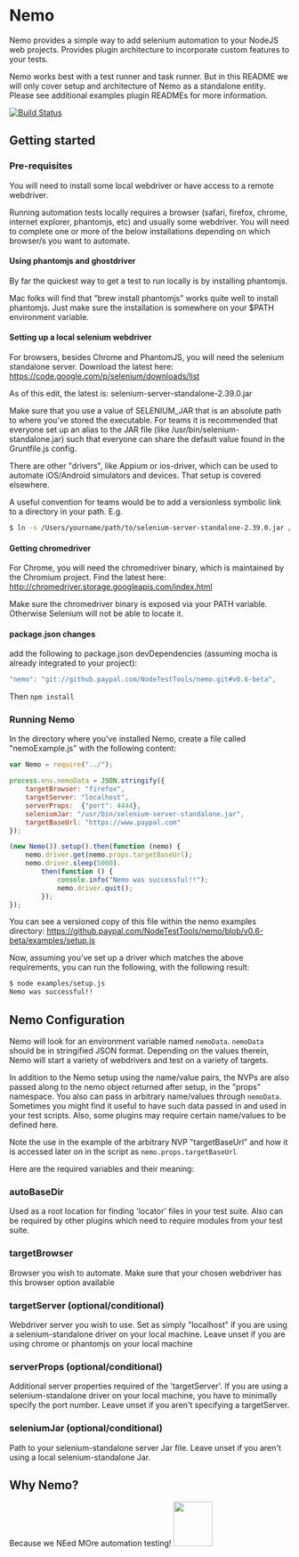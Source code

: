 # Nemo

Nemo provides a simple way to add selenium automation to your NodeJS web projects. Provides plugin architecture to
incorporate custom features to your tests.

Nemo works best with a test runner and task runner. But in this README we will only cover setup and architecture of Nemo
as a standalone entity. Please see additional examples plugin READMEs for more information.

[![Build Status](https://magnum.travis-ci.com/paypal/nemo.svg?token=wkfLgEAgy8eZBxUbnTsB&branch=master)](https://magnum.travis-ci.com/paypal/nemo)

## Getting started

### Pre-requisites

You will need to install some local webdriver or have access to a remote webdriver.

Running automation tests locally requires a browser (safari, firefox, chrome, internet explorer, phantomjs, etc) and usually some webdriver. You will need to complete one or more of the below installations depending on which browser/s you want to automate.

#### Using phantomjs and ghostdriver

By far the quickest way to get a test to run locally is by installing phantomjs.

Mac folks will find that "brew install phantomjs" works quite well to install phantomjs. Just make sure the installation is somewhere on your $PATH environment variable.

#### Setting up a local selenium webdriver

For browsers, besides Chrome and PhantomJS, you will need the selenium standalone server. Download the latest here:
https://code.google.com/p/selenium/downloads/list

As of this edit, the latest is: selenium-server-standalone-2.39.0.jar

Make sure that you use a value of SELENIUM_JAR that is an absolute path to where you've stored the executable. For teams it is recommended that everyone set up an alias to the JAR file (like /usr/bin/selenium-standalone.jar) such that everyone can share the default value found in the Gruntfile.js config.

There are other "drivers", like Appium or ios-driver, which can be used to automate iOS/Android simulators and devices. That setup is covered elsewhere.

A useful convention for teams would be to add a versionless symbolic link to a directory in your path. E.g.

```bash
$ ln -s /Users/yourname/path/to/selenium-server-standalone-2.39.0.jar /usr/bin/selenium-server-standalone.jar
```

#### Getting chromedriver
For Chrome, you will need the chromedriver binary, which is maintained by the Chromium project. Find the latest here:
http://chromedriver.storage.googleapis.com/index.html

Make sure the chromedriver binary is exposed via your PATH variable. Otherwise Selenium will not be able to locate it.


#### package.json changes

add the following to package.json devDependencies (assuming mocha is already integrated to your project):

```javascript
"nemo": "git://github.paypal.com/NodeTestTools/nemo.git#v0.6-beta",
```

Then `npm install`

### Running Nemo

In the directory where you've installed Nemo, create a file called "nemoExample.js" with the following content:

```javascript
var Nemo = require("../");

process.env.nemoData = JSON.stringify({
	targetBrowser: "firefox",
	targetServer: "localhost",
	serverProps:  {"port": 4444},
	seleniumJar: "/usr/bin/selenium-server-standalone.jar",
	targetBaseUrl: "https://www.paypal.com"
});

(new Nemo()).setup().then(function (nemo) {
	nemo.driver.get(nemo.props.targetBaseUrl);
	nemo.driver.sleep(5000).
		then(function () {
			console.info("Nemo was successful!!");
			nemo.driver.quit();
		});
});
```

You can see a versioned copy of this file within the nemo examples directory:
https://github.paypal.com/NodeTestTools/nemo/blob/v0.6-beta/examples/setup.js

Now, assuming you've set up a driver which matches the above requirements, you can run the following, with the following result:

```bash
$ node examples/setup.js
Nemo was successful!!
```

## Nemo Configuration

Nemo will look for an environment variable named `nemoData`. `nemoData` should be in stringified JSON format. Depending on
the values therein, Nemo will start a variety of webdrivers and test on a variety of targets.

In addition to the Nemo setup using the name/value pairs, the NVPs are also passed along to the nemo object returned after setup,
in the "props" namespace. You also can pass in arbitrary name/values through `nemoData`. Sometimes you might find it useful to have
such data passed in and used in your test scripts. Also, some plugins may require certain name/values to be defined here.

Note the use in the example of the arbitrary NVP "targetBaseUrl" and how it is accessed later on in the script as `nemo.props.targetBaseUrl`

Here are the required variables and their meaning:

### autoBaseDir

Used as a root location for finding 'locator' files in your test suite. Also can be required by other plugins
which need to require modules from your test suite.

### targetBrowser

Browser you wish to automate. Make sure that your chosen webdriver has this browser option available

### targetServer (optional/conditional)

Webdriver server you wish to use. Set as simply "localhost" if you are using a selenium-standalone driver on your local machine.
Leave unset if you are using chrome or phantomjs on your local machine

### serverProps (optional/conditional)

Additional server properties required of the 'targetServer'. If you are using a selenium-standalone driver on your local machine,
you have to minimally specify the port number. Leave unset if you aren't specifying a targetServer.

### seleniumJar (optional/conditional)

Path to your selenium-standalone server Jar file. Leave unset if you aren't using a local selenium-standalone Jar.

## Why Nemo?

Because we NEed MOre automation testing!
<img src="http://www.bestcoloringpagesforkids.com/wp-content/uploads/2013/07/Nemo-Coloring-Pages-Pictures.gif" height=80 width=70/>


